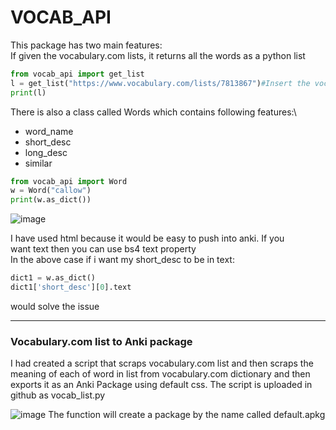 # VOCAB_API

This package has two main features:\
If given the vocabulary.com lists, it returns all the words as a python list
```py
from vocab_api import get_list
l = get_list("https://www.vocabulary.com/lists/7813867")#Insert the vocab list here
print(l)
```

There is also a class called Words which contains following features:\
- word_name
- short_desc
- long_desc
- similar

```py
from vocab_api import Word
w = Word("callow")
print(w.as_dict())
```
![image](https://user-images.githubusercontent.com/42903811/123502310-13fa1a00-d669-11eb-8242-00b5621f0b70.png)

I have used html because it would be easy to push into anki. If you \
want text then you can use bs4 text property\
In the above case if i want my short_desc to be in text:
```py
dict1 = w.as_dict()
dict1['short_desc'][0].text
```
would solve the issue

---

### Vocabulary.com list to Anki package
I had created a script that scraps vocabulary.com list and then scraps the meaning of each of word in list from vocabulary.com dictionary and then exports it as an Anki Package using default css. The script is uploaded in github as vocab_list.py

![image](https://user-images.githubusercontent.com/42903811/141261661-9ba038fa-ba86-42d4-9540-3ddf0a6f695d.png)
The function will create a package by the name called default.apkg

